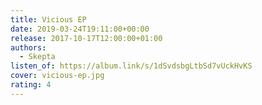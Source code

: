 ```yaml
---
title: Vicious EP
date: 2019-03-24T19:11:00+00:00
release: 2017-10-17T12:00:00+01:00
authors:
  - Skepta
listen_of: https://album.link/s/1dSvdsbgLtbSd7vUckHvKS
cover: vicious-ep.jpg
rating: 4
---
```


